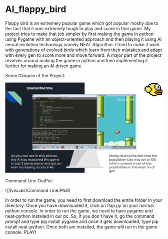 # AI_flappy_bird
Flappy bird is an extremely popular game which got popular mostly due to the fact that it was extremely tough to play and score in that game. My project tries to make that job simpler by first making the game in python using Pygame with an object-oriented approach and then playing it using AI neural evolution technology namely NEAT Algorithm. I tried to make it work with generations of evolved birds which learn from their mistakes and adapt with every gen to score more and move forward. A major part of the project revolves around making the game in python and then implementing it further for making an AI driven game 

Some Glimpse of the Project: 

![](visuals/Demonstration.PNG)

Command Line OutPut: 

![](visuals/Command Line.PNG)

In order to run the game, you need to first download the entire folder in your directory. 
Once you have downloaded it, click on flap.py on your normal python console. 
In order to run the game, we need to have pygame and neat-python installed in our pc.
So, if you don't have it, go the command prompt and type pip install pygame and once it gets
downloaded, type pip install neat-python.
Once both are installed, the game will run in the game console.
PLAY!
